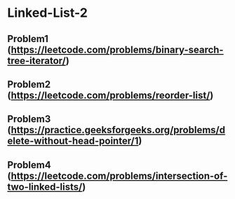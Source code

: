 # Linked-List-2

## Problem1 (https://leetcode.com/problems/binary-search-tree-iterator/)

## Problem2 (https://leetcode.com/problems/reorder-list/)

## Problem3 (https://practice.geeksforgeeks.org/problems/delete-without-head-pointer/1)

## Problem4  (https://leetcode.com/problems/intersection-of-two-linked-lists/)
